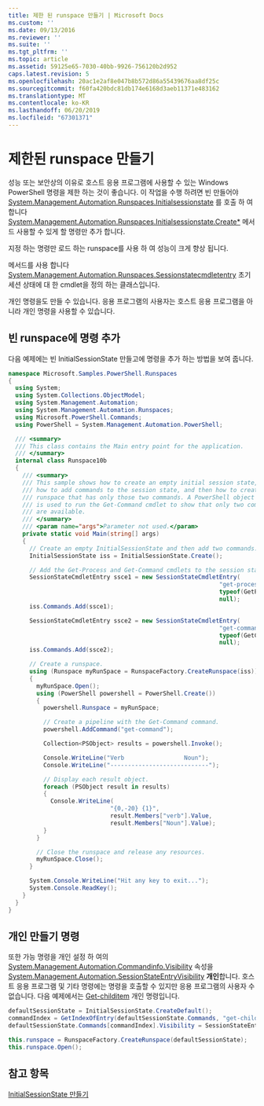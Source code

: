 ```yaml
---
title: 제한 된 runspace 만들기 | Microsoft Docs
ms.custom: ''
ms.date: 09/13/2016
ms.reviewer: ''
ms.suite: ''
ms.tgt_pltfrm: ''
ms.topic: article
ms.assetid: 59125e65-7030-40bb-9926-756120b2d952
caps.latest.revision: 5
ms.openlocfilehash: 20ac1e2af8e047b8b572d86a55439676aa8df25c
ms.sourcegitcommit: f60fa420bdc81db174e6168d3aeb11371e483162
ms.translationtype: MT
ms.contentlocale: ko-KR
ms.lasthandoff: 06/20/2019
ms.locfileid: "67301371"
---
```

# <a name="creating-a-constrained-runspace"></a>제한된 runspace 만들기

성능 또는 보안상의 이유로 호스트 응용 프로그램에 사용할 수 있는 Windows PowerShell 명령을 제한 하는 것이 좋습니다. 이 작업을 수행 하려면 빈 만들어야 [System.Management.Automation.Runspaces.Initialsessionstate](/dotnet/api/System.Management.Automation.Runspaces.InitialSessionState) 를 호출 하 여 합니다 [System.Management.Automation.Runspaces.Initialsessionstate.Create*](/dotnet/api/System.Management.Automation.Runspaces.InitialSessionState.Create) 메서드 사용할 수 있게 할 명령만 추가 합니다.

 지정 하는 명령만 로드 하는 runspace를 사용 하 여 성능이 크게 향상 됩니다.

 메서드를 사용 합니다 [System.Management.Automation.Runspaces.Sessionstatecmdletentry](/dotnet/api/System.Management.Automation.Runspaces.SessionStateCmdletEntry) 초기 세션 상태에 대 한 cmdlet을 정의 하는 클래스입니다.

 개인 명령을도 만들 수 있습니다. 응용 프로그램의 사용자는 호스트 응용 프로그램을 아니라 개인 명령을 사용할 수 있습니다.

## <a name="adding-commands-to-an-empty-runspace"></a>빈 runspace에 명령 추가

 다음 예제에는 빈 InitialSessionState 만들고에 명령을 추가 하는 방법을 보여 줍니다.

```csharp
namespace Microsoft.Samples.PowerShell.Runspaces
{
  using System;
  using System.Collections.ObjectModel;
  using System.Management.Automation;
  using System.Management.Automation.Runspaces;
  using Microsoft.PowerShell.Commands;
  using PowerShell = System.Management.Automation.PowerShell;

  /// <summary>
  /// This class contains the Main entry point for the application.
  /// </summary>
  internal class Runspace10b
  {
    /// <summary>
    /// This sample shows how to create an empty initial session state,
    /// how to add commands to the session state, and then how to create a
    /// runspace that has only those two commands. A PowerShell object
    /// is used to run the Get-Command cmdlet to show that only two commands
    /// are available.
    /// </summary>
    /// <param name="args">Parameter not used.</param>
    private static void Main(string[] args)
    {
      // Create an empty InitialSessionState and then add two commands.
      InitialSessionState iss = InitialSessionState.Create();

      // Add the Get-Process and Get-Command cmdlets to the session state.
      SessionStateCmdletEntry ssce1 = new SessionStateCmdletEntry(
                                                            "get-process",
                                                            typeof(GetProcessCommand),
                                                            null);
      iss.Commands.Add(ssce1);

      SessionStateCmdletEntry ssce2 = new SessionStateCmdletEntry(
                                                            "get-command",
                                                            typeof(GetCommandCommand),
                                                            null);
      iss.Commands.Add(ssce2);

      // Create a runspace.
      using (Runspace myRunSpace = RunspaceFactory.CreateRunspace(iss))
      {
        myRunSpace.Open();
        using (PowerShell powershell = PowerShell.Create())
        {
          powershell.Runspace = myRunSpace;

          // Create a pipeline with the Get-Command command.
          powershell.AddCommand("get-command");

          Collection<PSObject> results = powershell.Invoke();

          Console.WriteLine("Verb                 Noun");
          Console.WriteLine("----------------------------");

          // Display each result object.
          foreach (PSObject result in results)
          {
            Console.WriteLine(
                             "{0,-20} {1}",
                             result.Members["verb"].Value,
                             result.Members["Noun"].Value);
          }
        }

        // Close the runspace and release any resources.
        myRunSpace.Close();
      }

      System.Console.WriteLine("Hit any key to exit...");
      System.Console.ReadKey();
    }
  }
}
```

## <a name="making-commands-private"></a>개인 만들기 명령

 또한 가능 명령을 개인 설정 하 여의 [System.Management.Automation.Commandinfo.Visibility](/dotnet/api/System.Management.Automation.CommandInfo.Visibility) 속성을 [System.Management.Automation.SessionStateEntryVisibility](/dotnet/api/System.Management.Automation.SessionStateEntryVisibility) **개인**합니다. 호스트 응용 프로그램 및 기타 명령에는 명령을 호출할 수 있지만 응용 프로그램의 사용자 수 없습니다. 다음 예제에서는 [Get-childitem](/powershell/module/Microsoft.PowerShell.Management/Get-ChildItem) 개인 명령입니다.

```csharp
defaultSessionState = InitialSessionState.CreateDefault();
commandIndex = GetIndexOfEntry(defaultSessionState.Commands, "get-childitem");
defaultSessionState.Commands[commandIndex].Visibility = SessionStateEntryVisibility.Private;

this.runspace = RunspaceFactory.CreateRunspace(defaultSessionState);
this.runspace.Open();
```

## <a name="see-also"></a>참고 항목

 [InitialSessionState 만들기](./creating-an-initialsessionstate.md)
